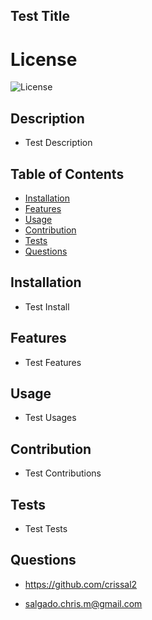 ## Test Title

  # License
  ![License](https://img.shields.io/badge/License-MIT-yellow.svg)
  
## Description
  
  - Test Description
  
## Table of Contents
  
  - [Installation](#installation)
  - [Features](#features)
  - [Usage](#usage)
  - [Contribution](#contribution)
  - [Tests](#tests)
  - [Questions](#questions)
  
## Installation
  
  - Test Install
  
## Features
  
  - Test Features


## Usage
  
  - Test Usages
  
  
## Contribution
  
  - Test Contributions
  
  
## Tests
  
  - Test Tests
  
  
## Questions
  
  - https://github.com/crissal2
  
  - salgado.chris.m@gmail.com
  

